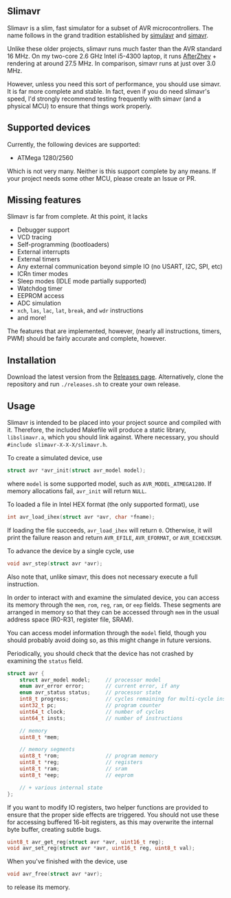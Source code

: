 ## Slimavr

Slimavr is a slim, fast simulator for a subset of AVR microcontrollers. The name follows in the grand tradition established by [simulavr](https://www.nongnu.org/simulavr/) and [simavr](https://github.com/buserror/simavr).

Unlike these older projects, slimavr runs much faster than the AVR standard 16 MHz. On my two-core 2.6 GHz Intel i5-4300 laptop, it runs [AfterZhev](https://github.com/thcopeland/afterzhev) + rendering at around 27.5 MHz. In comparison, simavr runs at just over 3.0 MHz.

However, unless you need this sort of performance, you should use simavr. It is far more complete and stable. In fact, even if you do need slimavr's speed, I'd strongly recommend testing frequently with simavr (and a physical MCU) to ensure that things work properly.

## Supported devices

Currently, the following devices are supported:

- ATMega 1280/2560

Which is not very many. Neither is this support complete by any means. If your project needs some other MCU, please create an Issue or PR.

## Missing features

Slimavr is far from complete. At this point, it lacks

 - Debugger support
 - VCD tracing
 - Self-programming (bootloaders)
 - External interrupts
 - External timers
 - Any external communication beyond simple IO (no USART, I2C, SPI, etc)
 - ICRn timer modes
 - Sleep modes (IDLE mode partially supported)
 - Watchdog timer
 - EEPROM access
 - ADC simulation
 - `xch`, `las`, `lac`, `lat`, `break`, and `wdr` instructions
 - and more!

The features that are implemented, however, (nearly all instructions, timers, PWM) should be fairly accurate and complete, however.

## Installation

Download the latest version from the [Releases page](https://github.com/slimavr/armb/releases). Alternatively, clone the repository and run `./releases.sh` to create your own release.

## Usage

Slimavr is intended to be placed into your project source and compiled with it. Therefore, the included Makefile will produce a static library, `libslimavr.a`, which you should link against. Where necessary, you should `#include slimavr-X-X-X/slimavr.h`.

To create a simulated device, use
```c
struct avr *avr_init(struct avr_model model);
```
where `model` is some supported model, such as `AVR_MODEL_ATMEGA1280`. If memory allocations fail, `avr_init` will return `NULL`.

To loaded a file in Intel HEX format (the only supported format), use
```c
int avr_load_ihex(struct avr *avr, char *fname);
```
If loading the file succeeds, `avr_load_ihex` will return `0`. Otherwise, it will print the failure reason and return `AVR_EFILE`, `AVR_EFORMAT`, or `AVR_ECHECKSUM`.

To advance the device by a single cycle, use
```c
void avr_step(struct avr *avr);
```
Also note that, unlike simavr, this does not necessary execute a full instruction.

In order to interact with and examine the simulated device, you can access its memory through the `mem`, `rom`, `reg`, `ram`, or `eep` fields. These segments are arranged in memory so that they can be accessed through `mem` in the usual address space (R0-R31, register file, SRAM).

You can access model information through the `model` field, though you should probably avoid doing so, as this might change in future versions.

Periodically, you should check that the device has not crashed by examining the `status` field.

```c
struct avr {
    struct avr_model model;     // processor model
    enum avr_error error;       // current error, if any
    enum avr_status status;     // processor state
    int8_t progress;            // cycles remaining for multi-cycle instructions
    uint32_t pc;                // program counter
    uint64_t clock;             // number of cycles
    uint64_t insts;             // number of instructions

    // memory
    uint8_t *mem;

    // memory segments
    uint8_t *rom;               // program memory
    uint8_t *reg;               // registers
    uint8_t *ram;               // sram
    uint8_t *eep;               // eeprom

    // + various internal state
};
```

If you want to modify IO registers, two helper functions are provided to ensure that the proper side effects are triggered. You should not use these for accessing buffered 16-bit registers, as this may overwrite the internal byte buffer, creating subtle bugs.

```c
uint8_t avr_get_reg(struct avr *avr, uint16_t reg);
void avr_set_reg(struct avr *avr, uint16_t reg, uint8_t val);
```

When you've finished with the device, use
```c
void avr_free(struct avr *avr);
```
to release its memory.